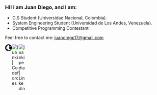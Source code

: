### Hi! I am Juan Diego, and I am:

- C.S Student (Universidad Nacional, Colombia).
- System Engineering Student (Universidad de Los Andes, Venezuela).
- Competitive Programming Contestant

Feel free to contact me: juandiegp17@gmail.com

[<img align="left" alt="juankipedia.github.io" width="22px" src="https://raw.githubusercontent.com/iconic/open-iconic/master/svg/globe.svg" />][website]
[<img align="left" alt="juanki | Codeforces" width="22px" src="https://cdn.jsdelivr.net/npm/simple-icons@v3/icons/codeforces.svg" />][codeforces]
[<img align="left" alt="juankipedia | LinkedIn" width="22px" src="https://cdn.jsdelivr.net/npm/simple-icons@v3/icons/linkedin.svg" />][linkedin]


[website]: https://juankipedia.github.io
[codeforces]: https://codeforces.com/profile/juanki
[linkedin]: https://www.linkedin.com/in/juankipedia/

